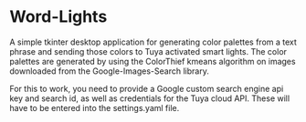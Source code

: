 # Word-Lights

A simple tkinter desktop application for generating color palettes from a text phrase and sending those colors to Tuya activated smart lights. The color palettes are generated by using the ColorThief kmeans algorithm on images downloaded from the Google-Images-Search library.

For this to work, you need to provide a Google custom search engine api key and search id, as well as credentials for the Tuya cloud API. These will have to be entered into the settings.yaml file.
